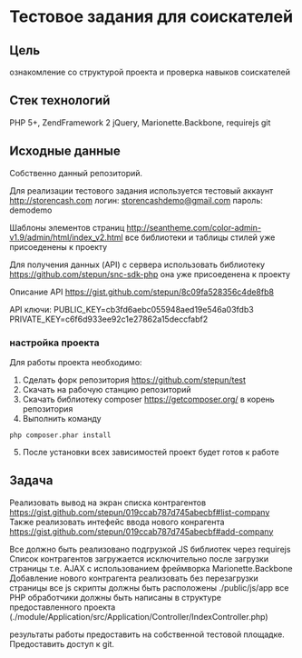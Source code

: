 # Тестовое задания для соискателей

## Цель 
ознакомление со структурой проекта и проверка навыков соискателей

## Стек технологий
PHP 5+, ZendFramework 2
jQuery, Marionette.Backbone, requirejs
git

## Исходные данные
Собственно данный репозиторий.

Для реализации тестового задания используется тестовый аккаунт http://storencash.com 
логин: storencashdemo@gmail.com
пароль: demodemo

Шаблоны элементов страниц http://seantheme.com/color-admin-v1.9/admin/html/index_v2.html
все библиотеки и таблицы стилей уже присоеденены к проекту

Для получения данных (API) с сервера использовать библиотеку https://github.com/stepun/snc-sdk-php
она уже присоеденена к проекту

Описание API https://gist.github.com/stepun/8c09fa528356c4de8fb8

API ключи: 
PUBLIC_KEY=cb3fd6aebc055948aed19e546a03fdb3
PRIVATE_KEY=c6f6d933ee92c1e27862a15deccfabf2

### настройка проекта
Для работы проекта необходимо:
1. Сделать форк репозитория https://github.com/stepun/test
2. Скачать на рабочую станцию репозиторий
3. Cкачать библиотеку composer https://getcomposer.org/ в корень репозитория
4. Выполнить команду 
```
php composer.phar install
```
5. После установки всех зависимостей проект будет готов к работе

## Задача
Реализовать вывод на экран списка контрагентов https://gist.github.com/stepun/019ccab787d745abecbf#list-company
Также реализовать интефейс ввода нового конрагента https://gist.github.com/stepun/019ccab787d745abecbf#add-company

Все должно быть реализовано подгрузкой JS библиотек через requirejs
Список контрагентов загружается исключительно после загрузки страницы т.е. AJAX с использованием фреймворка Marionette.Backbone
Добавление нового контрагента реализовать без перезагрузки страницы
все js скрипты должны быть расположены ./public/js/app
все PHP обработчики должны быть написаны в структуре предоставленного проекта (./module/Application/src/Application/Controller/IndexController.php)

результаты работы предоставить на собственной тестовой площадке. Предоставить доступ к git.
